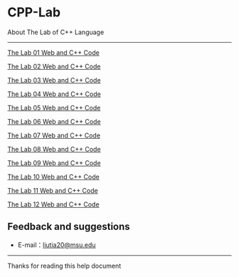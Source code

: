 # CPP-Lab

About The Lab of C++ Language

-----

[The Lab 01 Web and C++ Code](https://github.com/liutiantian233/CPP-Lab/tree/master/Lab01)

[The Lab 02 Web and C++ Code](https://github.com/liutiantian233/CPP-Lab/tree/master/Lab02)

[The Lab 03 Web and C++ Code](https://github.com/liutiantian233/CPP-Lab/tree/master/Lab03)

[The Lab 04 Web and C++ Code](https://github.com/liutiantian233/CPP-Lab/tree/master/Lab04)

[The Lab 05 Web and C++ Code](https://github.com/liutiantian233/CPP-Lab/tree/master/Lab05)

[The Lab 06 Web and C++ Code](https://github.com/liutiantian233/CPP-Lab/tree/master/Lab06)

[The Lab 07 Web and C++ Code](https://github.com/liutiantian233/CPP-Lab/tree/master/Lab07)

[The Lab 08 Web and C++ Code](https://github.com/liutiantian233/CPP-Lab/tree/master/Lab08)

[The Lab 09 Web and C++ Code](https://github.com/liutiantian233/CPP-Lab/tree/master/Lab09)

[The Lab 10 Web and C++ Code](https://github.com/liutiantian233/CPP-Lab/tree/master/Lab10)

[The Lab 11 Web and C++ Code](https://github.com/liutiantian233/CPP-Lab/tree/master/Lab11)

[The Lab 12 Web and C++ Code](https://github.com/liutiantian233/CPP-Lab/tree/master/Lab12)

## Feedback and suggestions

- E-mail：<liutia20@msu.edu>

---------

Thanks for reading this help document
